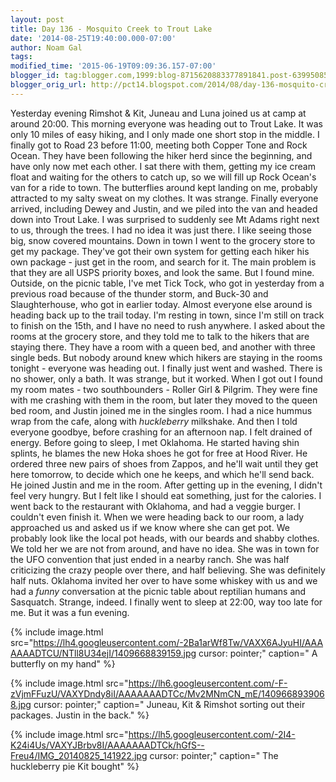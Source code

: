 ```yaml
---
layout: post
title: Day 136 - Mosquito Creek to Trout Lake
date: '2014-08-25T19:40:00.000-07:00'
author: Noam Gal
tags:
modified_time: '2015-06-19T09:09:36.157-07:00'
blogger_id: tag:blogger.com,1999:blog-8715620883377891841.post-6399508527594787767
blogger_orig_url: http://pct14.blogspot.com/2014/08/day-136-mosquito-creek-to-trout-lake.html
---
```


 Yesterday evening Rimshot &amp; Kit, Juneau and Luna joined us at camp at around 20:00. This morning everyone was
 heading out to Trout Lake.
 It was only 10 miles of easy hiking, and I only made one short stop in the middle. I
 finally got to Road 23 before 11:00, meeting both Copper Tone and Rock Ocean. They have been following the hiker
 herd since the beginning, and have only now met each other.
 I sat there with them, getting my ice cream float
 and waiting for the others to catch up, so we will fill up Rock Ocean's van for a ride to town. The butterflies
 around kept landing on me, probably attracted to my salty sweat on my clothes. It was strange.
 Finally everyone
 arrived, including Dewey and Justin, and we piled into the van and headed down into Trout Lake.
 I was surprised
 to suddenly see Mt Adams right next to us, through the trees. I had no idea it was just there. I like seeing those
 big, snow covered mountains.
 Down in town I went to the grocery store to get my package. They've got their own
 system for getting each hiker his own package - just get in the room, and search for it. The main problem is that
 they are all USPS priority boxes, and look the same. But I found mine.
 Outside, on the picnic table, I've met
 Tick Tock, who got in yesterday from a previous road because of the thunder storm, and Buck-30 and Slaughterhouse,
 who got in earlier today. Almost everyone else around is heading back up to the trail today. I'm resting in town,
 since I'm still on track to finish on the 15th, and I have no need to rush anywhere.
 I asked about the rooms at
 the grocery store, and they told me to talk to the hikers that are staying there. They have a room with a queen bed,
 and another with three single beds. But nobody around knew which hikers are staying in the rooms tonight - everyone
 was heading out.
 I finally just went and washed. There is no shower, only a bath. It was strange, but it
 worked. When I got out I found my room mates - two southbounders - Roller Girl &amp; Pilgrim. They were fine with me
 crashing with them in the room, but later they moved to the queen bed room, and Justin joined me in the singles
 room.
 I had a nice hummus wrap from the cafe, along with _huckleberry_ milkshake. And then I told everyone
 goodbye, before crashing for an afternoon nap. I felt drained of energy.
 Before going to sleep, I met Oklahoma.
 He started having shin splints, he blames the new Hoka shoes he got for free at Hood River. He ordered three new
 pairs of shoes from Zappos, and he'll wait until they get here tomorrow, to decide which one he keeps, and which
 he'll send back. He joined Justin and me in the room.
 After getting up in the evening, I didn't feel very
 hungry. But I felt like I should eat something, just for the calories. I went back to the restaurant with Oklahoma,
 and had a veggie burger. I couldn't even finish it.
 When we were heading back to our room, a lady approached us
 and asked us if we know where she can get pot. We probably look like the local pot heads, with our beards and shabby
 clothes. We told her we are not from around, and have no idea.
 She was in town for the UFO convention that just
 ended in a nearby ranch. She was half criticizing the crazy people over there, and half believing. She was
 definitely half nuts. Oklahoma invited her over to have some whiskey with us and we had a _funny_ conversation
 at the picnic table about reptilian humans and Sasquatch. Strange, indeed.
 I finally went to sleep at 22:00,
 way too late for me. But it was a fun evening.


{% include image.html src="https://lh4.googleusercontent.com/-2Ba1arWf8Tw/VAXX6AJyuHI/AAAAAAADTCU/NTll8U34ejI/1409668839159.jpg cursor: pointer;" caption=" A butterfly on my hand" %}


{% include image.html src="https://lh6.googleusercontent.com/-F-zVjmFFuzU/VAXYDndy8iI/AAAAAAADTCc/Mv2MNmCN_mE/1409668939068.jpg cursor: pointer;" caption=" Juneau, Kit & Rimshot sorting out their packages. Justin in the back." %}


{% include image.html src="https://lh5.googleusercontent.com/-2I4-K24i4Us/VAXYJBrbv8I/AAAAAAADTCk/hGfS--Freu4/IMG_20140825_141922.jpg cursor: pointer;" caption=" The huckleberry pie Kit bought" %}

